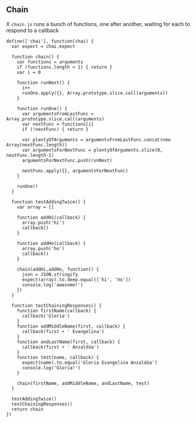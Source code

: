 Chain
-----

X `chain.js` runs a bunch of functions, one after another, waiting for each to respond to a callback

    define(['chai'], function(chai) {
      var expect = chai.expect

      function chain() {
        var functions = arguments
        if (functions.length < 1) { return }
        var i = 0

        function runNext() {
          i++
          runOne.apply({}, Array.prototype.slice.call(arguments))
        }

        function runOne() {
          var argumentsFromLastFunc = Array.prototype.slice.call(arguments)
          var nextFunc = functions[i]
          if (!nextFunc) { return }

          var plentyOfArguments = argumentsFromLastFunc.concat(new Array(nextFunc.length))
          var argumentsForNextFunc = plentyOfArguments.slice(0, nextFunc.length-1)
          argumentsForNextFunc.push(runNext)

          nextFunc.apply({}, argumentsForNextFunc)
        }

        runOne()
      }

      function testAddingTwice() {
        var array = []

        function addHi(callback) {
          array.push('hi')
          callback()
        }

        function addHo(callback) {
          array.push('ho')
          callback()
        }

        chain(addHi,addHo, function() {
          json = JSON.stringify
          expect(array).to.deep.equal(['hi', 'ho'])
          console.log('awesome!')
        })
      }

      function testChainingResponses() {
        function firstName(callback) {
          callback('Gloria')
        }
        function addMiddleName(first, callback) {
          callback(first + ' Evangelina')
        }
        function andLastName(first, callback) {
          callback(first + ' Anzaldúa')
        }
        function test(name, callback) {
          expect(name).to.equal('Gloria Evangelina Anzaldúa')
          console.log('Gloria!')
        }

        chain(firstName, addMiddleName, andLastName, test)
      }

      testAddingTwice()
      testChainingResponses()
      return chain
    })
